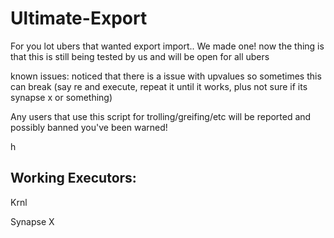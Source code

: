 # Ultimate-Export

For you lot ubers that wanted export import.. We made one! now the thing is that this is still being tested by us and will be open for all ubers

known issues:
noticed that there is a issue with upvalues so sometimes this can break (say re and execute, repeat it until it works, plus not sure if its synapse x or something)

Any users that use this script for trolling/greifing/etc will be reported and possibly banned you've been warned!

h

Working Executors:
-------------------------------------------------------------------------------------------------------------------------------------------------------------------------

Krnl

Synapse X
